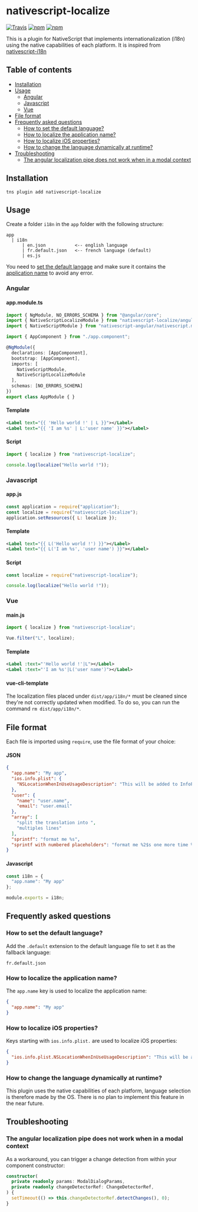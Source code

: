 # nativescript-localize
[![Travis](https://img.shields.io/travis/lfabreges/nativescript-localize.svg)](https://travis-ci.org/lfabreges/nativescript-localize)
[![npm](https://img.shields.io/npm/v/nativescript-localize.svg)](https://www.npmjs.com/package/nativescript-localize)
[![npm](https://img.shields.io/npm/dm/nativescript-localize.svg)](https://www.npmjs.com/package/nativescript-localize)

This is a plugin for NativeScript that implements internationalization (i18n) using the native capabilities
of each platform. It is inspired from [nativescript-i18n](https://github.com/rborn/nativescript-i18n)

## Table of contents
* [Installation](#installation)
* [Usage](#usage)
  * [Angular](#angular)
  * [Javascript](#javascript)
  * [Vue](#vue)
* [File format](#file-format)
* [Frequently asked questions](#frequently-asked-questions)
  * [How to set the default language?](#how-to-set-the-default-language)
  * [How to localize the application name?](#how-to-localize-the-application-name)
  * [How to localize iOS properties?](#how-to-localize-ios-properties)
  * [How to change the language dynamically at runtime?](#how-to-change-the-language-dynamically-at-runtime)
* [Troubleshooting](#troubleshooting)
  * [The angular localization pipe does not work when in a modal context](#the-angular-localization-pipe-does-not-work-when-in-a-modal-context)

## Installation
```shell
tns plugin add nativescript-localize
```

## Usage
Create a folder `i18n` in the `app` folder with the following structure:
```
app
  | i18n
      | en.json           <-- english language
      | fr.default.json   <-- french language (default)
      | es.js
```

You need to [set the default langage](#how-to-set-the-default-language) and make sure it contains
the [application name](#how-to-localize-the-application-name) to avoid any error.

### Angular
#### app.module.ts
```ts
import { NgModule, NO_ERRORS_SCHEMA } from "@angular/core";
import { NativeScriptLocalizeModule } from "nativescript-localize/angular";
import { NativeScriptModule } from "nativescript-angular/nativescript.module";

import { AppComponent } from "./app.component";

@NgModule({
  declarations: [AppComponent],
  bootstrap: [AppComponent],
  imports: [
    NativeScriptModule,
    NativeScriptLocalizeModule
  ],
  schemas: [NO_ERRORS_SCHEMA]
})
export class AppModule { }
```

#### Template
```xml
<Label text="{{ 'Hello world !' | L }}"></Label>
<Label text="{{ 'I am %s' | L:'user name' }}"></Label>
```

#### Script
```ts
import { localize } from "nativescript-localize";

console.log(localize("Hello world !"));
```

### Javascript
#### app.js
```js
const application = require("application");
const localize = require("nativescript-localize");
application.setResources({ L: localize });
```

#### Template
```xml
<Label text="{{ L('Hello world !') }}"></Label>
<Label text="{{ L('I am %s', 'user name') }}"></Label>
```

#### Script
```js
const localize = require("nativescript-localize");

console.log(localize("Hello world !"));
```

### Vue
#### main.js
```js
import { localize } from "nativescript-localize";

Vue.filter("L", localize);
```

#### Template
```xml
<Label :text="'Hello world !'|L"></Label>
<Label :text="'I am %s'|L('user name')"></Label>
```

#### vue-cli-template
The localization files placed under `dist/app/i18n/*` must be cleaned since they're not correctly updated when modified. To do so, you can run the command `rm dist/app/i18n/*`.

## File format
Each file is imported using `require`, use the file format of your choice:

#### JSON
```json
{
  "app.name": "My app",
  "ios.info.plist": {
    "NSLocationWhenInUseUsageDescription": "This will be added to InfoPlist.strings"
  },
  "user": {
    "name": "user.name",
    "email": "user.email"
  },
  "array": [
    "split the translation into ",
    "multiples lines"
  ],
  "sprintf": "format me %s",
  "sprintf with numbered placeholders": "format me %2$s one more time %1$s"
}
```

#### Javascript
```js
const i18n = {
  "app.name": "My app"
};

module.exports = i18n;
```

## Frequently asked questions
### How to set the default language?
Add the `.default` extension to the default language file to set it as the fallback language:
```
fr.default.json
```

### How to localize the application name?
The `app.name` key is used to localize the application name:
```json
{
  "app.name": "My app"
}
```

### How to localize iOS properties?
Keys starting with `ios.info.plist.` are used to localize iOS properties:
```json
{
  "ios.info.plist.NSLocationWhenInUseUsageDescription": "This will be added to InfoPlist.strings"
}
```

### How to change the language dynamically at runtime?
This plugin uses the native capabilities of each platform, language selection is therefore made by the OS.
There is no plan to implement this feature in the near future.

## Troubleshooting
### The angular localization pipe does not work when in a modal context
As a workaround, you can trigger a change detection from within your component constructor:
```ts
constructor(
  private readonly params: ModalDialogParams,
  private readonly changeDetectorRef: ChangeDetectorRef,
) {
  setTimeout(() => this.changeDetectorRef.detectChanges(), 0);
}
```
